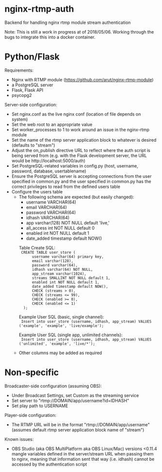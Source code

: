 # nginx-rtmp-auth
Backend for handling nginx rtmp module stream authentication

Note: This is still a work in progress at of 2018/05/06.  Working through the bugs to integrate this into a docker container.

# Python/Flask
Requirements:
  - Nginx with RTMP module (https://github.com/arut/nginx-rtmp-module)
  - a PostgreSQL server
  - Flask, Flask API
  - psycopg2

Server-side configuration:
  - Set nginx.conf as the live nginx conf (location of file depends on system)
  - Set the web root to an appropriate value
  - Set worker_processes to 1 to work around an issue in the nginx-rtmp module
  - Set the name of the rtmp server application block to whatever is desired (defaults to "stream")
  - Adjust the on_publish directive URL to reflect where the auth script is being served from (e.g. with the Flask development server, the URL would be http://localhost:5000/auth)
  - Set PostgreSQL-related variables in config.py (host, username, password, database, usertablename)
  - Ensure the PostgreSQL server is accepting connections from the user specified in common.py and the user specified in common.py has the correct privileges to read from the defined users table
  - Configure the users table
    - The following schema are expected (but easily changed):
      - username VARCHAR(64)
      - email VARCHAR(64)
      - password VARCHAR(64)
      - idhash VARCHAR(64)
      - app varchar(128) NOT NULL default 'live,'
      - all_access int NOT NULL default 0
      - enabled int NOT NULL default 1
      - date_added timestamp default NOW()
      <p>Table Create SQL:
      <code>
       CREATE TABLE user_store (
            username varchar(64) primary key,
            email varchar(128),
            password varchar(64),
            idhash varchar(64) NOT NULL,
            app_stream varchar(1024),
            streams SMALLINT NOT NULL default 1,
            enabled int NOT NULL default 1,
            date_added timestamp default NOW(),
            CHECK (streams > 0),
            CHECK (streams <= 99),
            CHECK (enabled >= 0),
            CHECK (enabled <= 1)
        );
      </code>
      <p>Example User SQL (basic, single channel):
      <code>
       Insert into user_store (username, idhash, app_stream) VALUES ('example', 'example', 'live/example');
      </code>
      <p>Example User SQL (single app, unlimited channels):
      <code>
       Insert into user_store (username, idhash, app_stream) VALUES ('unlimited', 'example', 'live/*');
      </code>
    - Other columns may be added as required

# Non-specific

Broadcaster-side configuration (assuming OBS):
  - Under Broadcast Settings, set Custom as the streaming service
  - Set server to "rtmp://DOMAIN/app/username?id=IDHASH"
  - Set play path to USERNAME
  
Player-side configuration:
  - The RTMP URL will be in the format "rtmp://DOMAIN/app/username" (assumes default rtmp server application block name of "stream")

Known issues:
  - OBS Studio (aka OBS MultiPlatform aka OBS Linux/Mac) versions <0.11.4 mangle variables defined in the server/stream URL when passing them to nginx, meaning that information sent that way (i.e. idhash) cannot be accessed by the authentication script
